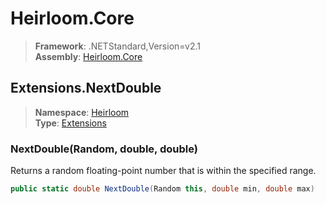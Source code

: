 # Heirloom.Core

> **Framework**: .NETStandard,Version=v2.1  
> **Assembly**: [Heirloom.Core][0]  

## Extensions.NextDouble

> **Namespace**: [Heirloom][0]  
> **Type**: [Extensions][1]  

### NextDouble(Random, double, double)

Returns a random floating-point number that is within the specified range.

```cs
public static double NextDouble(Random this, double min, double max)
```

[0]: ../../../Heirloom.Core.md
[1]: ../Extensions.md
